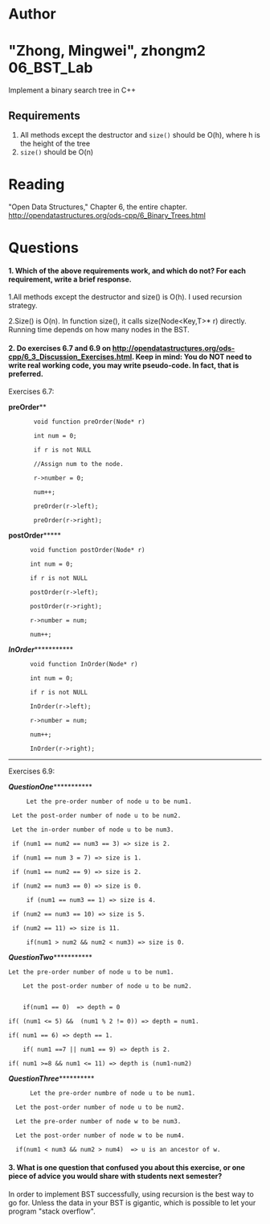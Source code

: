 Author
==========
"Zhong, Mingwei", zhongm2
06_BST_Lab
==============

Implement a binary search tree in C++

Requirements
------------

1. All methods except the destructor and `size()` should be O(h), where h is the height of the tree
2. `size()` should be O(n)

Reading
=======
"Open Data Structures," Chapter 6, the entire chapter. http://opendatastructures.org/ods-cpp/6_Binary_Trees.html

Questions
=========

#### 1. Which of the above requirements work, and which do not? For each requirement, write a brief response.

1.All methods except the destructor and size() is O(h). I used recursion 
strategy.

2.Size() is O(n). In function size(), it calls size(Node<Key,T>* r) directly.
Running time depends on how many nodes in the BST.

#### 2. Do exercises 6.7 and 6.9 on http://opendatastructures.org/ods-cpp/6_3_Discussion_Exercises.html. Keep in mind: You do NOT need to write real working code, you may write pseudo-code. In fact, that is preferred.

Exercises 6.7:

************************preOrder**************************

           void function preOrder(Node* r)

           int num = 0;

           if r is not NULL

           //Assign num to the node.

           r->number = 0;

           num++;

           preOrder(r->left);

           preOrder(r->right);

 

************************postOrder*****************************

          void function postOrder(Node* r)

          int num = 0;

          if r is not NULL

          postOrder(r->left);

          postOrder(r->right);

          r->number = num;

          num++;


***********************InOrder**********************************

          void function InOrder(Node* r)

          int num = 0;

          if r is not NULL

          InOrder(r->left);

          r->number = num;

          num++;

          InOrder(r->right);




****************************************************************

Exercises 6.9:


*********************QuestionOne********************************

         Let the pre-order number of node u to be num1.

	 Let the post-order number of node u to be num2.

	 Let the in-order number of node u to be num3.

	 if (num1 == num2 == num3 == 3) => size is 2.

	 if (num1 == num 3 = 7) => size is 1.

	 if (num1 == num2 == 9) => size is 2.

	 if (num2 == num3 == 0) => size is 0.

         if (num1 == num3 == 1) => size is 4.

	 if (num2 == num3 == 10) => size is 5.

	 if (num2 == 11) => size is 11.

         if(num1 > num2 && num2 < num3) => size is 0.


          

*********************QuestionTwo********************************

        
	Let the pre-order number of node u to be num1.

        Let the post-order number of node u to be num2.


        if(num1 == 0)  => depth = 0

	if( (num1 <= 5) &&  (num1 % 2 != 0)) => depth = num1.

	if( num1 == 6) => depth == 1.

        if( num1 ==7 || num1 == 9) => depth is 2.

	if( num1 >=8 && num1 <= 11) => depth is (num1-num2)







*********************QuestionThree*******************************

          Let the pre-order numbre of node u to be num1.

	  Let the post-order number of node u to be num2.
          
	  Let the pre-order number of node w to be num3.

	  Let the post-order number of node w to be num4.

	  if(num1 < num3 && num2 > num4)  => u is an ancestor of w. 
         





#### 3. What is one question that confused you about this exercise, or one piece of advice you would share with students next semester?

In order to implement BST successfully, using recursion is the best way to go 
for. Unless the data in your BST is gigantic, which is possible to let your
program "stack overflow".



